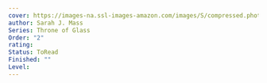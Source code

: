 ```yaml
---
cover: https://images-na.ssl-images-amazon.com/images/S/compressed.photo.goodreads.com/books/1673566594i/76705490.jpg
author: Sarah J. Mass
Series: Throne of Glass
Order: "2"
rating: 
Status: ToRead
Finished: ""
Level:
---
```









